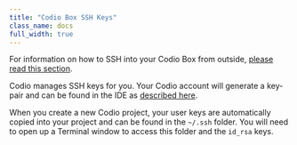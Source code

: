 ```yaml
---
title: "Codio Box SSH Keys"
class_name: docs
full_width: true
---
```


For information on how to SSH into your Codio Box from outside, [please read this section](/docs/boxes/ssh-access).

Codio manages SSH keys for you. Your Codio account will generate a key-pair and can be found in the IDE as [described here](/docs/settings-prefs/account-settings/public-key). 

When you create a new Codio project, your user keys are automatically copied into your project and can be found in the `~/.ssh` folder. You will need to open up a Terminal window to access this folder and the `id_rsa` keys.



